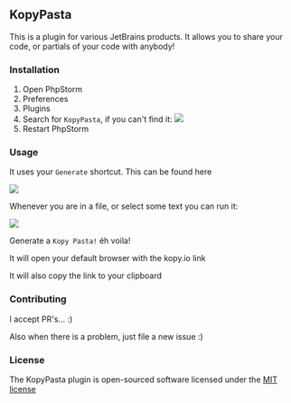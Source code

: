 ## KopyPasta

This is a plugin for various JetBrains products. It allows you to share your code, or partials of your code with anybody!

### Installation

1. Open PhpStorm
2. Preferences
3. Plugins
4. Search for `KopyPasta`, if you can't find it: ![](http://d.pr/i/1aWK1+)
5. Restart PhpStorm

### Usage 
It uses your `Generate` shortcut. 
This can be found here 

![](http://d.pr/i/ptDS+)

Whenever you are in a file, or select some text you can run it:

![](http://d.pr/i/17alw+)

Generate a `Kopy Pasta!` éh voila!

It will open your default browser with the kopy.io link

It will also copy the link to your clipboard


### Contributing

I accept PR's... :)

Also when there is a problem, just file a new issue :)

### License

The KopyPasta plugin is open-sourced software licensed under the [MIT license](http://opensource.org/licenses/MIT)
